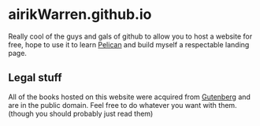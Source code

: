# airikWarren.github.io
Really cool of the guys and gals of github to allow you to host a website for free, hope to use it to learn [Pelican](https://www.fullstackpython.com/pelican.html)
and build myself a respectable landing page.

## Legal stuff 
All of the books hosted on this website were acquired from [Gutenberg](https://gutenberg.org) and are in the public domain. Feel free to do whatever you want with them. (though you should probably just read them)
